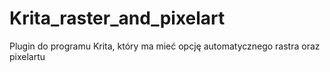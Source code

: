 # Krita_raster_and_pixelart
Plugin do programu Krita, który ma mieć opcję automatycznego rastra oraz pixelartu
